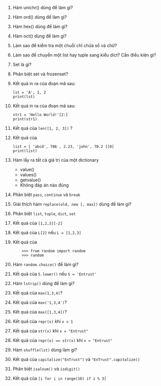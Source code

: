 1. Hàm unichr() dùng để làm gì?
2. Hàm ord() dùng để làm gì?
3. Hàm hex() dùng để làm gì?
4. Hàm oct() dùng để làm gì?
5. Làm sao để kiểm tra một chuỗi chỉ chứa số và chữ?
6. Làm sao để chuyển một list hay tuple sang kiểu dict? Cần điều kiện gì?
7. Set là gì?
8. Phân biệt set và frozenset?
9. Kết quả in ra của đoạn mã sau: 

    ```
    lst = 'A', 1, 2
    print(lst)
    ```

10. Kết quả in ra của đoạn mã sau:
    ```
    str1 = 'Hello World!'[2:]
    print(str1)
    ```

11. Kết quả của `len([1, 2, 3])` ?
12. Kết quả của 
    ```
    list = [ 'abcd', 786 , 2.23, 'john', 70.2 ][0]
    print(list)
    ```
13. Hàm lấy ra tất cả giá trị của một dictionary
    
    - value()
    - values()
    - getvalue()
    - Không đáp án nào đúng

14. Phân biệt `pass`, `continue` và `break`
15. Giải thích hàm `replace(old, new [, max])` dùng để làm gì?
16. Phân biệt `list`, `tuple`, `dict`, `set`
17. Kết quả của `[1,2,3][-2]`
18. Kết quả của `L[2]` nếu `L = [1,2,3]`
19. Kết quả của 
    ```
        >>> from random import random
        >>> random
    ```
20. Hàm `random.choice()` để làm gì?
21. Kết quả của `S.lower()` nếu `S = 'Entrust'`
22. Hàm `lstrip()` dùng để làm gì?
23. Kết quả của `max(1,3,4)`?
24. Kết quả của `max('1,3,4')`?
25. Kết quả của `max([1,3,4])`?
26. Kết quả của `repr(x)` khi `x = 1`
27. Kết quả của `str(x)` khi `x = "Entrust"`
29. Kết quả của `repr(x) == str(x)` khi `x = "Entrust"`
30. Hàm `shuffle(lst)` dùng làm gì?
31. Kết quả của `capitalize("EnTrust")` và `"EnTrust".capitalize()`
32. Phân biệt `isalnum()` và `isdigit()`
33. Kết quả của `[i for i in range(10) if i % 3]`